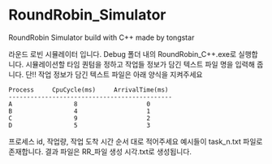 # RoundRobin_Simulator
RoundRobin Simulator build with C++ made by tongstar

라운드 로빈 시뮬레이터 입니다.
Debug 폴더 내의 RoundRobin_C++.exe로 실행합니다.
시뮬레이션할 타임 퀀텀을 정하고 작업들 정보가 담긴 텍스트 파일 명을 입력해 줍니다.
단!! 작업 정보가 담긴 텍스트 파일은 아래 양식을 지켜주세요

`````````````````````````````````````````````
Process     CpuCycle(ms)     ArrivalTime(ms)
---------------------------------------------
A                 8                   0
B                 4                   1
C                 9                   2
D                 5                   3
`````````````````````````````````````````````

프로세스 id, 작업량, 작업 도착 시간 순서 대로 적어주세요
예시들이 task_n.txt 파일로 존재합니다.
결과 파일은 RR_파일 생성 시각.txt로 생성됩니다.
